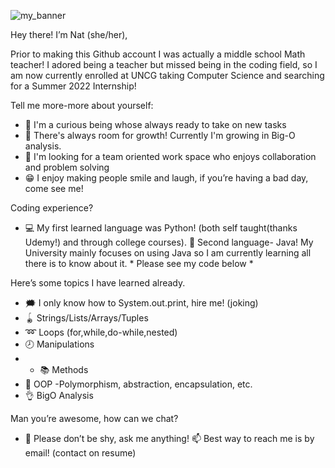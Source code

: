 
![my_banner](https://user-images.githubusercontent.com/73663469/153781355-fbe0bd92-0643-42ef-b9a8-0c5dc6ccffaf.jpg)

Hey there! I’m Nat (she/her),

Prior to making this Github account I was actually a middle school Math teacher! I adored being a teacher but missed being in the coding field, so I am now currently enrolled at UNCG taking Computer Science and searching for a Summer 2022 Internship!  

Tell me more-more about yourself:
- 🔭 I'm a curious being whose always ready to take on new tasks
- 🌱 There's always room for growth! Currently I'm growing in Big-O analysis.
- 👯 I'm looking for a team oriented work space who enjoys collaboration and  problem solving 
- 😁 I enjoy making people smile and laugh, if you’re having a bad day, come see me! 

Coding experience?
- 💻 My first learned language was Python! (both self taught(thanks Udemy!) and through college courses).
 🏫 Second language- Java! My University mainly focuses on using Java so I am currently learning all there is to know about it. * Please see my code below *

Here’s some topics I have learned already.
- 🗯 I only know how to System.out.print, hire me! (joking) 
- 🪀 Strings/Lists/Arrays/Tuples
- ➿ Loops (for,while,do-while,nested)
- 🕗 Manipulations 
- - 📚 Methods
- 🚗 OOP -Polymorphism, abstraction, encapsulation, etc. 
- 👌 BigO Analysis

Man you’re awesome, how can we chat? 
- 💬 Please don’t be shy, ask me anything! 📫 Best way to reach me is by email! (contact on resume) 



